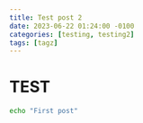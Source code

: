 ```yaml
---
title: Test post 2
date: 2023-06-22 01:24:00 -0100
categories: [testing, testing2]
tags: [tagz]
---
```


# TEST

```bash
echo "First post"
```